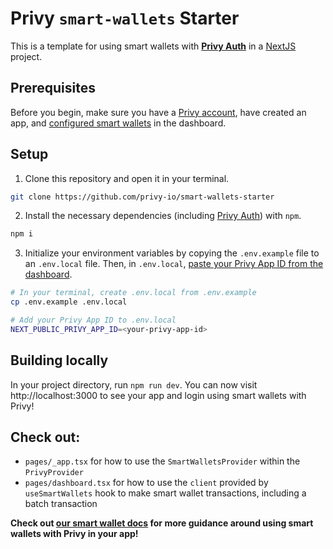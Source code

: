 # Privy `smart-wallets` Starter

This is a template for using smart wallets with [**Privy Auth**](https://www.privy.io/) in a [NextJS](https://nextjs.org/) project.

## Prerequisites

Before you begin, make sure you have a [Privy account](https://privy.io), have created an app, and [configured smart wallets](https://docs.privy.io/guide/react/wallets/smart-wallets/configuration) in the dashboard.

## Setup

1. Clone this repository and open it in your terminal.

```sh
git clone https://github.com/privy-io/smart-wallets-starter
```

2. Install the necessary dependencies (including [Privy Auth](https://www.npmjs.com/package/@privy-io/react-auth)) with `npm`.

```sh
npm i
```

3. Initialize your environment variables by copying the `.env.example` file to an `.env.local` file. Then, in `.env.local`, [paste your Privy App ID from the dashboard](https://docs.privy.io/guide/dashboard/api-keys).

```sh
# In your terminal, create .env.local from .env.example
cp .env.example .env.local

# Add your Privy App ID to .env.local
NEXT_PUBLIC_PRIVY_APP_ID=<your-privy-app-id>
```

## Building locally

In your project directory, run `npm run dev`. You can now visit http://localhost:3000 to see your app and login using smart wallets with Privy!

## Check out:

- `pages/_app.tsx` for how to use the `SmartWalletsProvider` within the `PrivyProvider`
- `pages/dashboard.tsx` for how to use the `client` provided by `useSmartWallets` hook to make smart wallet transactions, including a batch transaction

**Check out [our smart wallet docs](https://docs.privy.io/guide/react/wallets/smart-wallets/) for more guidance around using smart wallets with Privy in your app!**
